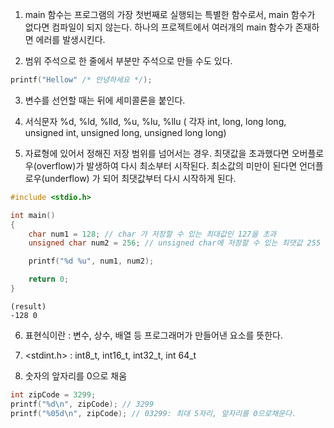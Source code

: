 1. main 함수는 프로그램의 가장 첫번째로 실행되는 특별한 함수로서, main 함수가 없다면 컴파일이 되지 않는다. 하나의 프로젝트에서 여러개의 main 함수가 존재하면 에러를 발생시킨다. 

2. 범위 주석으로 한 줄에서 부분만 주석으로 만들 수도 있다.
```c
printf("Hellow" /* 안녕하세요 */);
```

3. 변수를 선언할 때는 뒤에 세미콜론을 붙인다.

4. 서식문자 %d, %ld, %lld, %u, %lu, %llu ( 각자 int, long, long long, unsigned int, unsigned long, unsigned long long)

5. 자료형에 있어서 정해진 저장 범위를 넘어서는 경우. 최댓값을 초과했다면 오버플로우(overflow)가 발생하여 다시 최소부터 시작된다. 최소값의 미만이 된다면 언더플로우(underflow) 가 되어 최댓값부터 다시 시작하게 된다.
```c
#include <stdio.h>

int main()
{
	char num1 = 128; // char 가 저장할 수 있는 최대값인 127을 초과
	unsigned char num2 = 256; // unsigned char에 저장할 수 있는 최댓값 255 보다 큰 수를 할당

	printf("%d %u", num1, num2);

	return 0;
}
```
```결과
(result)
-128 0
```

6. 표현식이란 : 변수, 상수, 배열 등 프로그래머가 만들어낸 요소를 뜻한다. 

7. <stdint.h> : int8_t, int16_t, int32_t, int 64_t

8. 숫자의 앞자리를 0으로 채움
```c
int zipCode = 3299;
printf("%d\n", zipCode); // 3299
printf("%05d\n", zipCode); // 03299: 최대 5자리, 앞자리를 0으로채운다.
```

